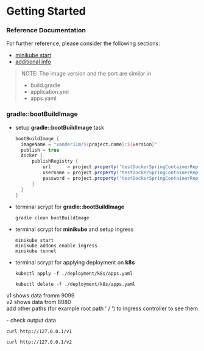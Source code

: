 # Getting Started

### Reference Documentation

For further reference, please consider the following sections:

* [minikube start](https://minikube.sigs.k8s.io/docs/start/)
* [additional info](https://github.com/kubernetes/minikube/issues/17288)

> NOTE: The image version and the port are similar in 
> - build.gradle
> - application.yml
> - apps.yaml

### gradle::bootBuildImage

- setup **gradle::bootBuildImage** task
    ```groovy
    bootBuildImage {
      imageName = "xander11m/${project.name}:${version}"
      publish = true
      docker {
          publishRegistry {
              url      = project.property('testDockerSpringContainerRepoUrl')
              username = project.property('testDockerSpringContainerRepoUser')
              password = project.property('testDockerSpringContainerRepoPassword')
          }
      }
  }
    ```

- terminal scrypt for **gradle::bootBuildImage**
    ```shell
  gradle clean bootBuildImage
  ```

- terminal scrypt for **minikube** and setup ingress
    ```shell
  minikube start
  minikube addons enable ingress
  minikube tunnel
  ```

- terminal scrypt for applying deployment on **k8s** 
   ```shell
  kubectl apply -f ./deployment/k8s/apps.yaml
  ```
   ```shell
  kubectl delete -f ./deployment/k8s/apps.yaml
  ```

<p>
v1 shows data fromm 9099 <br/>
v2 shows data from 8080 <br/>
add other paths (for example root path ' / ') to ingress controller to see them
</p>
- check output data 

   ```shell
  curl http://127.0.0.1/v1
  ```
   ```shell
  curl http://127.0.0.1/v2
  ```
  

  
